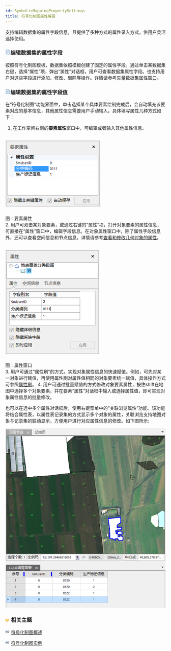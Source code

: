 ```yaml
---
id: SymbolicMappingPropertySettings
title: 符号化制图属性编辑  
---  
```

 支持编辑数据集的属性字段信息，且提供了多种方式的属性录入方式，供用户灵活选择使用。



 ### ![](../../../img/read.gif)编辑数据集的属性字段




按照符号化制图模板，数据集依照模板创建了固定的属性字段。通过单击某数据集右键，选择“属性”项，弹出“属性”对话框，用户可查看数据集属性字段。也支持用户对这些字段进行添加、修改、删除等操作。详情请参考[矢量数据集属性窗口](../../DataManagement/DTgroupDiaVector.html#222)。



 ### ![](../../../img/read.gif)编辑数据集的属性字段值



 在“符号化制图“功能界面中，单击选择某个具体要素绘制完成后，会自动填充该要素对应的基本信息，其他属性信息需要用户手动输入。具体填写属性几种方式如下：



1. 在工作空间右侧的**要素属性**窗口中，可编辑或者输入其他属性信息。

 ![](img/FeatureAttribute.png)  
 ---  
 图：要素属性  
2. 用户可双击某对象要素，或通过右键的“属性”项，打开对象要素的属性信息，可直接在“属性”窗口中，编辑字段信息。在对象属性窗口中，除了属性字段信息外，还可以查看空间信息和节点信息。详情请参考[查看和修改几何对象的属性](../../../Visualization/Interaction/Geometry_Property.html)。

 ![](img/FeatureAttribute2.png)  
 ---  
 图：属性窗口  
3. 用户可通过“属性刷”的方式，实现对象属性信息的快速赋值。例如，可先对某一对象进行赋值，再使用属性刷对属性值相同的对象要素统一赋值，具体操作方式可参照[属性刷](../../Objects/EditObjects/PropertyBrush.html)。
4. 用户可通过批量赋值的方式修改对象要素属性，按住shift在地图中选择多个对象要素，并在要素“属性”对话框中输入或选择属性值，即可实现对象属性信息的批量修改。




也可以在选中多个属性对话框后，使用右键菜单中的“关联浏览属性”功能。该功能将结合属性表，以属性表记录集的方式显示多个对象的属性，关联浏览支持地图对象与记录集的联动显示，方便用户进行对应属性信息的修改。如下图所示:



 ![](img/FeatureAttribute3.png)  

  
 ### ![](../../../img/seealso.png) 相关主题



 ![](../../../img/smalltitle.png) [符号化制图概述](SymbolicDrawing.html)



 ![](../../../img/smalltitle.png) [符号化制图实例](SymbolicMappingExample.html)

